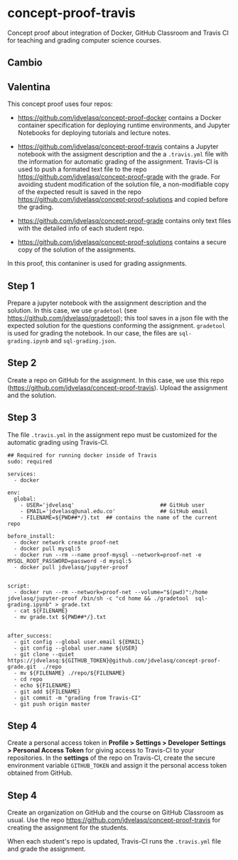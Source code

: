 # concept-proof-travis
Concept proof about integration of Docker, GitHub Classroom and Travis CI for teaching and grading computer science courses.

## Cambio
## Valentina

This concept proof uses four repos:

* https://github.com/jdvelasq/concept-proof-docker contains a Docker container specification for deploying runtime environments, and Jupyter Notebooks for deploying tutorials and lecture notes. 

* https://github.com/jdvelasq/concept-proof-travis contains a Jupyter notebook with the assigment description and the a `.travis.yml` file with the information for automatic grading of the assignment. Travis-CI is used to push a formated text file to the repo https://github.com/jdvelasq/concept-proof-grade with the grade. For avoiding student modification of the solution file, a non-modifiable copy of the expected result is saved in the repo https://github.com/jdvelasq/concept-proof-solutions and copied before the grading.

* https://github.com/jdvelasq/concept-proof-grade contains only text files with the detailed info of each student repo.

* https://github.com/jdvelasq/concept-proof-solutions contains a secure copy of the solution of the assignments.  


In this proof, this contaniner is used for grading assignments.   

## Step 1
Prepare a jupyter notebook with the assignment description and the solution. In this case, we use `gradetool` (see https://github.com/jdvelasq/gradetool); this tool saves in a json file with the expected solution for the questions conforming the assignment. `gradetool` is used for grading the notebook. In our case, the files are  `sql-grading.ipynb` and `sql-grading.json`.

## Step 2
Create a repo on GitHub for the assignment. In this case, we use this repo (https://github.com/jdvelasq/concept-proof-travis). Upload the assignment and the solution.


## Step 3
The file `.travis.yml` in the assignment repo must be customized for the automatic grading using Travis-CI. 

```
## Required for running docker inside of Travis
sudo: required

services:
  - docker

env:
  global:
    - USER='jdvelasq'                           ## GitHub user
    - EMAIL='jdvelasq@unal.edu.co'              ## GitHub email
    - FILENAME=${PWD##*/}.txt  ## contains the name of the current repo

before_install:
  - docker network create proof-net
  - docker pull mysql:5
  - docker run --rm --name proof-mysql --network=proof-net -e MYSQL_ROOT_PASSWORD=password -d mysql:5
  - docker pull jdvelasq/jupyter-proof
  

script:
  - docker run --rm --network=proof-net --volume="$(pwd)":/home  jdvelasq/jupyter-proof /bin/sh -c "cd home && ./gradetool  sql-grading.ipynb" > grade.txt
  - cat ${FILENAME}
  - mv grade.txt ${PWD##*/}.txt


after_success:
  - git config --global user.email ${EMAIL}
  - git config --global user.name ${USER}
  - git clone --quiet https://jdvelasq:${GITHUB_TOKEN}@github.com/jdvelasq/concept-proof-grade.git  ./repo
  - mv ${FILENAME} ./repo/${FILENAME}
  - cd repo
  - echo ${FILENAME}
  - git add ${FILENAME}
  - git commit -m "grading from Travis-CI"
  - git push origin master
```


## Step 4
Create a personal access token in  **Profile > Settings > Developer Settings > Personal Access Token** for giving access to Travis-CI to your repositories. In the **settings** of the repo on Travis-CI, create the secure environment variable `GITHUB_TOKEN` and assign it the personal access token obtained from GitHub.


## Step 4
Create an organization on GitHub and the course on GitHub Classroom as usual. Use the repo https://github.com/jdvelasq/concept-proof-travis for creating the assignment for the students.

When each student's repo is updated, Travis-CI runs the `.travis.yml` file and grade the assignment.




 


